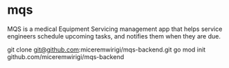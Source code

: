 # mqs
MQS is a medical Equipment Servicing management app that helps service engineers schedule upcoming tasks, and notifies them when they are due.

git clone git@github.com:miceremwirigi/mqs-backend.git
go mod init github.com/miceremwirigi/mqs-backend
